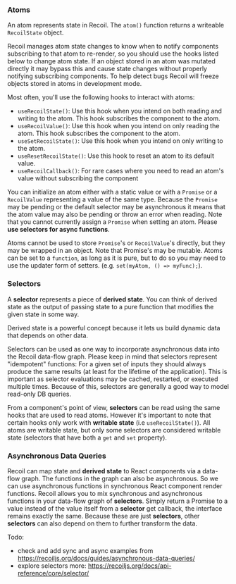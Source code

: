 ### Atoms
An atom represents state in Recoil. The `atom()` function returns a writeable `RecoilState` object.

Recoil manages atom state changes to know when to notify components subscribing to that atom to re-render,
so you should use the hooks listed below to change atom state. If an object stored in an atom was mutated directly
it may bypass this and cause state changes without properly notifying subscribing components.
To help detect bugs Recoil will freeze objects stored in atoms in development mode.

Most often, you'll use the following hooks to interact with atoms:

- `useRecoilState()`: Use this hook when you intend on both reading and writing to the atom. This hook subscribes the component to the atom.
- `useRecoilValue()`: Use this hook when you intend on only reading the atom. This hook subscribes the component to the atom.
- `useSetRecoilState()`: Use this hook when you intend on only writing to the atom.
- `useResetRecoilState()`: Use this hook to reset an atom to its default value.
- `useRecoilCallback()`: For rare cases where you need to read an atom's value without subscribing the component

You can initialize an atom either with a static value or with a `Promise` or a `RecoilValue` representing a value of the same type.
Because the `Promise` may be pending or the default selector may be asynchronous it means that the atom value may also be pending or throw an error when reading.
Note that you cannot currently assign a `Promise` when setting an atom. Please **use selectors for async functions**.

Atoms cannot be used to store `Promise`'s or `RecoilValue`'s directly, but they may be wrapped in an object.
Note that Promise's may be mutable. Atoms can be set to a `function`, as long as it is pure, but to do so
you may need to use the updater form of setters. (e.g. `set(myAtom, () => myFunc);`).

### Selectors
A **selector** represents a piece of **derived state**. You can think of derived state as the output
of passing state to a pure function that modifies the given state in some way.

Derived state is a powerful concept because it lets us build dynamic data that depends on other data.

Selectors can be used as one way to incorporate asynchronous data into the Recoil data-flow graph.
Please keep in mind that selectors represent "idempotent" functions: For a given set of inputs they
should always produce the same results (at least for the lifetime of the application). This is important
as selector evaluations may be cached, restarted, or executed multiple times.
Because of this, selectors are generally a good way to model read-only DB queries.

From a component's point of view, **selectors** can be read using the same hooks that are used to read atoms.
However it's important to note that certain hooks only work with **writable state** (i.e `useRecoilState()`).
All atoms are writable state, but only some selectors are considered writable state (selectors that have both a `get` and `set` property).

### Asynchronous Data Queries

Recoil can map state and **derived state** to React components via a data-flow graph. The functions in the graph can also be asynchronous.
So we can use asynchronous functions in synchronous React component render functions.
Recoil allows you to mix synchronous and asynchronous functions in your data-flow graph of **selectors**.
Simply return a Promise to a value instead of the value itself from a **selector** get callback, the interface remains exactly the same.
Because these are just **selectors**, other **selectors** can also depend on them to further transform the data.

Todo:
- check and add sync and async examples from https://recoiljs.org/docs/guides/asynchronous-data-queries/
- explore selectors more: https://recoiljs.org/docs/api-reference/core/selector/

